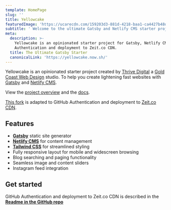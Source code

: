 ```yaml
---
template: HomePage
slug: ''
title: Yellowcake
featuredImage: 'https://ucarecdn.com/159203d3-881d-4218-baa1-ca4427b48d0d/'
subtitle: ' Welcome to the ultimate Gatsby and Netlify CMS starter project.'
meta:
  description: >-
    Yellowcake is an opinionated starter project for Gatsby, Netlify CMS, GitHub
    Authentication and deployment to Zeit.co CDN.
  title: The Ultimate Gatsby Starter
  canonicalLink: 'https://yellowcake.now.sh/'
---
```

Yellowcake is an opinionated starter project created by [Thrive Digital](https://thriveweb.com.au/) a [Gold Coast Web Design](https://thriveweb.com.au/) studio. To help you create lightening fast websites with [Gatsby](https://gatsbyjs.org) and [Netlify CMS](https://netlifycms.org).

View the [project overview](https://thriveweb.com.au/the-lab/yellowcake-gatsby-react-js-starter-project/) and the [docs](https://github.com/tompluess/yellowcake/blob/master/README.md).

[This fork](https://github.com/tompluess/yellowcake) is adapted to GitHub Authentication and deployment to [Zeit.co CDN](https://zeit.co/).

## Features

* **[Gatsby](https://gatsbyjs.org)** static site generator
* **[Netlify CMS](https://github.com/netlify/netlify-cms)** for content management
* **[Tailwind CSS](https://tailwindcss.com/)** for streamlined styling
* Fully responsive layout for mobile and widescreen browsing
* Blog searching and paging functionality
* Seamless image and content sliders
* Instagram feed integration

## Get started

GitHub Authentication and deployment to Zeit.co CDN is described in the **[Readme in the GitHub repo](https://github.com/tompluess/yellowcake#deploy-to-zeitco)**
